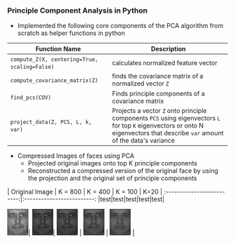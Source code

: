 ### Principle Component Analysis in Python
+ Implemented the following core components of the PCA algorithm from scratch as helper functions in python

Function Name | Description
---|---|
`compute_Z(X, centering=True, scaling=False)`| calculates normalized feature vector
`compute_covariance_matrix(Z)`| finds the covariance matrix of a normalized vector `Z`
`find_pcs(COV)`| Finds principle components of a covariance matrix
`project_data(Z, PCS, L, k,  var)`| Projects  a vector `Z` onto principle components `PCS` using eigenvectors `L` for top `K` eigenvectors or onto N eigenvectors that describe `var` amount of the data's variance


+ Compressed Images of faces using PCA
	+ Projected original images onto top K principle components
	+ Reconstructed a compressed version of the original face by using the projection and the original set of principle components


| Original Image | K = 800 | K = 400 | K = 100 | K=20 |
:-------------------------:|:-------------------------:
|test|test|test|test|test|

![](https://github.com/GunnerStone/CS_622_Project4/blob/main/README_imgs/original.png)| ![](https://github.com/GunnerStone/CS_622_Project4/blob/main/README_imgs/K800.png)| ![](https://github.com/GunnerStone/CS_622_Project4/blob/main/README_imgs/K400.png) | ![](https://github.com/GunnerStone/CS_622_Project4/blob/main/README_imgs/K100.png) | ![](https://github.com/GunnerStone/CS_622_Project4/blob/main/README_imgs/K20.png) |
